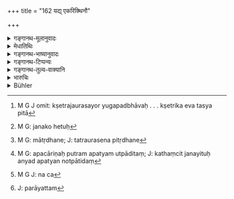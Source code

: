 +++
title = "162 यद्य् एकरिक्थिनौ"

+++

<details><summary>गङ्गानथ-मूलानुवादः</summary>

If the ‘Soil-born’ and the ‘body-born’ sons are both entitled to inherit the same property, each shall receive that property which belongs to his own father, and not the other.—(162)
</details>

<details><summary>मेधातिथिः</summary>

क्लीबस्य प्राग् उपात्ते क्षेत्रजे "यस् तल्पजः प्रमीतस्य व्याधितस्य वा" (म्ध् ९.१६७) इति, पश्चाद् औषधे कथंचित् क्लीबत्वनिवृत्तौ, संभवति क्षेत्रजौरसयोर् युगपद्भावः । किं तु "तयोर् यद् यस्य पित्र्यम्" (म्ध् ९.१९१) इति नोपपद्यते, क्षेत्रिक एव तस्य पिता,[^४६७] तदीयम् एवासौ रिक्थं लभेतेति । जनयितुर् यदि नाम पितृव्यपदेशः स्याद् अपि जननहेतुकः,[^४६८] तस्माद् अपि पुत्रः सुतो ऽयम् उपचारात् क्षेत्रज इत्य् उक्तः । तत्रौरसे बाले मात्रा धने[^४६९] गृहीते कथंचिद् अपचारिणा पुमपत्यम्[^४७०] उत्पादितं भवतीति । तेन च[^४७१] तदायत्तम्[^४७२] एव प्रीत्यादिना धनं कृतम्, न चास्य सपिण्डाः सन्ति । अस्याम् अवस्थायां यद्य् अस्य पित्र्यम् उपपद्यते एतद् एव लिङ्गम् । अनियुक्तासुतादयो ऽसत्सु सपिण्डेषु जनयितू रिक्थहरा भवन्तीति । 


[^४७२]:
     J: parāyattam


[^४७१]:
     M G J: na ca


[^४७०]:
     M G: apacāriṇaḥ putram apatyam utpāditaṃ; J: kathaṃcit janayituḥ anyad apatyan notpātidaṃ


[^४६९]:
     M G: mātṛdhane; J: tatraurasena pitṛdhane


[^४६८]:
     M G: janako hetuḥ


[^४६७]:
     M G J omit: kṣetrajaurasayor yugapadbhāvaḥ  . . . kṣetrika eva tasya pitā

- <u>अन्ये</u> तु व्याचक्षते । सति दायादे समुत्पन्नः क्षेत्रजः स जनयितुर् लभते रिक्थम्, न क्षेत्रिकात्, सत्य् औरसे । उक्तश् च तस्य सत्य् औरसे भागः- "औरसक्षेत्रजौ पुत्रौ पितू रक्थस्य भागिनौ" (म्ध् १.१६५) इति । तथा "षष्ठं तु क्षेत्रजस्यांशम्" (म्ध् ९.१६४) इति । 

- **एकरिक्थिनौ** एकहस्तस्थधनौ यथा च तौ भवतस् तथा दर्शयति ॥ ९.१६२ ॥
</details>

<details><summary>गङ्गानथ-भाष्यानुवादः</summary>

An impotent man having obtained a son from his ‘authorised’ wife through another man, according to the method described under 167, may happen to have his impotence cured by medicines and then himself beget his own ‘legitimate,’ ‘body-born’ son; and in this ease, the former son would receive the property of his *progenitor*, who may be called his ‘father’ on the ground of his being the cause of his birth; and on the same ground the child would be called his ‘son’ only figuratively; since in reality he is the ‘*Kṣetraja*’ son of the other man, just as he is referred to in this verse.

If, however, the progenitor happens to have a ‘legitimate’ son of his own,—and if the father, moved by his great love, does not happen to have made over all his property to that son,—and further, if there are no other Sapiṇḍa relations—under such circumstances, the ‘*Kṣetraja*;’ son may inherit the property of that progenitor. The sons of ‘unauthorised’ women also inherit the property of their progenitor, if there are no ‘Sapiṇḍa’ relations.

Others explain the verse to mean as follows:—While the rightful ‘heir’ is already there, if a ‘*Kṣetraja*’ son happen also to be bora, this latter shall inherit the property of his progenitor, and not that of the ‘owner of the soil’ (his mother’s husband),—if there is a ‘legitimate’ son of the latter. In the presence of the legitimate son, what the share of the ‘*Kṣetraja*’ son shall be is laid down in verses 165 and 164.

The next two verses show how the two sons become entitled to the same property.—(162)
</details>

<details><summary>गङ्गानथ-टिप्पन्यः</summary>

Medhātithi has been mis-represented here by Kullūka and also by Buhler. (See text). Nārāyaṇa and Nandana hold that the rule refers to the case of two undivided brothers, where one having died, the other, who has sons of his own, begets on the other a *Kṣetraja* son; in which case on the death of the second brother, the *Kṣetraja* is entitled to receive only the share of his mother’s husband, not any in the estate of his natural father.

This verse is quoted in *Vivādaratnākara* (p. 543), which has the following notes:—The ‘*Kṣetraja*’ meant here is one begotten by one not ‘commissioned’ (by the elders);—‘*paitṛkam riktham*’ means ‘that property which the father gave to the mother for the purpose of maintaining the son.’ Others however construe the verse as it stands, in the direct, sense—‘Each takes the property of his own father.’

It is quoted in *Aparārka*, (p. 739), as laying down that the
*Dvyāmuṣyāyaṇa-Kṣetraja* is entitled to inherit the property of his
progenitor-father.

It is quoted in *Smṛtitattva*, (p. 169), which explains the meaning to be that each is to take the property of the man from whose seed he was born;—and by Jīmūtavāhana (*Dāyabhāga*, p. 229), which says that the son shall inherit the property of that person from whose ‘seed’ he may he horn.
</details>

<details><summary>गङ्गानथ-तुल्य-वाक्यानि</summary>

*Viṣṇu* (17.23).—‘Co-parceners descended from different fathers must
adjust their shares according to their fathers; let each take the wealth due to his father; no other has a right to it.’
</details>

<details><summary>भारुचिः</summary>

[और]से सति क्षेत्रजो भव्तीति सामर्थात् वक्तव्यम्, क्षेत्रजे वा सत्य् औरस इति । एवं च सत्य् अनियुक्तासुत एवायं विज्ञेयो गुणतः । तथा हि [यदा पुत्रिण्यां क्षेत्रजो जायेत यदा वोत्पादिते क्षेत्रज औरसो जायेत तदा त]द्धनस्य तयोर् अयं विभागः । यद् यस्य पित्र्यम् इति । एतेन दर्शनेनानियुक्तासुतादय इतरत्रानंशार्हत्वाद् बीजिनो ऽंशं लभन्ते । अन्यस् त्व् आह यदि जातापत्यो ऽथर्वणपक्षक्रियया पुनः सर्वं कृत्वा पुत्रान् उत्पादयेत्, तयोश् च बीजिक्षेत्रिणोर् धनं स्त्रीगतं स्यात्, तयोर् एष विभागः ॥ ९.१६२ ॥
</details>

<details><summary>Bühler</summary>

162	If the two heirs of one man be a legitimate son of his body and a son begotten on his wife, each (of the two sons), to the exclusion of the other, shall take the estate of his (natural) father.
</details>
